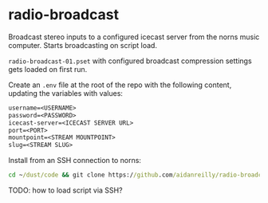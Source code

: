 # radio-broadcast

Broadcast stereo inputs to a configured icecast server from the norns music computer. Starts broadcasting on script load.

`radio-broadcast-01.pset` with configured broadcast compression settings gets loaded on first run.

Create an `.env` file at the root of the repo with the following content, updating the variables with values:

```txt
username=<USERNAME>
password=<PASSWORD>
icecast-server=<ICECAST SERVER URL>
port=<PORT>
mountpoint=<STREAM MOUNTPOINT>
slug=<STREAM SLUG>
```

Install from an SSH connection to norns:

```cmd
cd ~/dust/code && git clone https://github.com/aidanreilly/radio-broadcast.git
```

TODO: how to load script via SSH?

